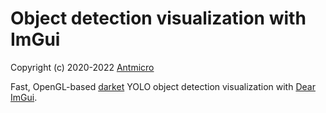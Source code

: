 # Object detection visualization with ImGui

Copyright (c) 2020-2022 [Antmicro](https://www.antmicro.com)

Fast, OpenGL-based [darket](https://github.com/AlexeyAB/darknet) YOLO object detection visualization with [Dear ImGui](https://github.com/ocornut/imgui).
